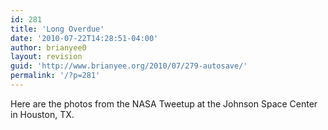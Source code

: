 ```yaml
---
id: 281
title: 'Long Overdue'
date: '2010-07-22T14:28:51-04:00'
author: brianyee0
layout: revision
guid: 'http://www.brianyee.org/2010/07/279-autosave/'
permalink: '/?p=281'
---
```


Here are the photos from the NASA Tweetup at the Johnson Space Center in Houston, TX.

<object classid="clsid:d27cdb6e-ae6d-11cf-96b8-444553540000" codebase="http://download.macromedia.com/pub/shockwave/cabs/flash/swflash.cab#version=6,0,40,0" height="192" width="288"><param name="flashvars" value="host=picasaweb.google.com&noautoplay=1&hl=en_US&feat=flashalbum&RGB=0x000000&feed=http%3A%2F%2Fpicasaweb.google.com%2Fdata%2Ffeed%2Fapi%2Fuser%2F110514909554633190224%2Falbumid%2F5474083135014142705%3Falt%3Drss%26kind%3Dphoto%26authkey%3DGv1sRgCLLa1Yem7_fWsQE%26hl%3Den_US"></param><param name="src" value="http://picasaweb.google.com/s/c/bin/slideshow.swf"></param></object>